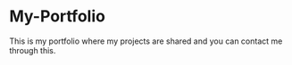 # My-Portfolio
This is my portfolio where my projects are shared and you can contact me through this.
